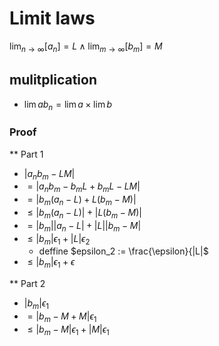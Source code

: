 # Limit laws


 $\lim_{n \to \infty} [a_n] = L \wedge \lim_{m \to \infty} [b_m] = M$ 
 
## mulitplication 
* $\lim ab_n = \lim a \times \lim b$

### Proof 
** Part 1
* $|a_n b_m - LM|$ 
* $= |a_n b_m - b_mL + b_mL - LM|$
* $= |b_m (a_n-L) + L(b_m - M)|$
* $\leq |b_m(a_n - L)| + |L(b_m-M)|$
* $= |b_m||a_n-L| + |L||b_m - M|$
* $\leq |b_m|\epsilon_1 + |L| \epsilon_2$
    +  deffine $epsilon_2 := \frac{\epsilon}{|L|$
* $\leq |b_m|\epsilon_1 + \epsilon$

** Part 2
* $|b_m|\epsilon_1$
* $=|b_m -M +M| \epsilon_1$
* $\leq |b_m - M|\epsilon_1 + |M|\epsilon_1$
